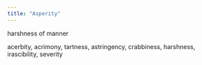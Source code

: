 ```yaml
---
title: "Asperity"
---
```

harshness of manner

acerbity, acrimony, tartness, astringency, crabbiness, harshness, irascibility, severity

